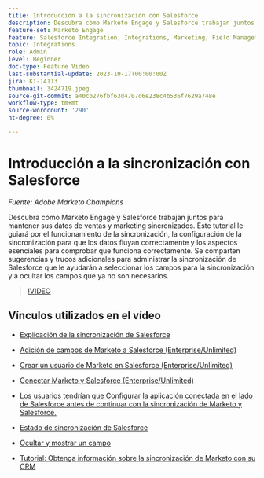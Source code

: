 ```yaml
---
title: Introducción a la sincronización con Salesforce
description: Descubra cómo Marketo Engage y Salesforce trabajan juntos para mantener sus datos de ventas y marketing sincronizados. Este tutorial le guiará por el funcionamiento de la sincronización, la configuración de la sincronización para que los datos fluyan correctamente y los aspectos esenciales para comprobar que funciona correctamente.
feature-set: Marketo Engage
feature: Salesforce Integration, Integrations, Marketing, Field Management, Administration
topic: Integrations
role: Admin
level: Beginner
doc-type: Feature Video
last-substantial-update: 2023-10-17T00:00:00Z
jira: KT-14113
thumbnail: 3424719.jpeg
source-git-commit: a40cb276fbf63d4707d6e238c4b536f7629a748e
workflow-type: tm+mt
source-wordcount: '290'
ht-degree: 0%

---
```



# Introducción a la sincronización con Salesforce

*Fuente: Adobe Marketo Champions*

Descubra cómo Marketo Engage y Salesforce trabajan juntos para mantener sus datos de ventas y marketing sincronizados. Este tutorial le guiará por el funcionamiento de la sincronización, la configuración de la sincronización para que los datos fluyan correctamente y los aspectos esenciales para comprobar que funciona correctamente. Se comparten sugerencias y trucos adicionales para administrar la sincronización de Salesforce que le ayudarán a seleccionar los campos para la sincronización y a ocultar los campos que ya no son necesarios.

>[!VIDEO](https://video.tv.adobe.com/v/3424719/?learn=on)

## Vínculos utilizados en el vídeo

* [Explicación de la sincronización de Salesforce](https://experienceleague.adobe.com/docs/marketo/using/product-docs/crm-sync/salesforce-sync/understanding-the-salesforce-sync.html)

* [Adición de campos de Marketo a Salesforce (Enterprise/Unlimited)](https://experienceleague.adobe.com/docs/marketo/using/product-docs/crm-sync/salesforce-sync/setup/enterprise-unlimited-edition/step-1-of-3-add-marketo-fields-to-salesforce-enterprise-unlimited.html)

* [Crear un usuario de Marketo en Salesforce (Enterprise/Unlimited)](https://experienceleague.adobe.com/docs/marketo/using/product-docs/crm-sync/salesforce-sync/setup/enterprise-unlimited-edition/step-2-of-3-create-a-salesforce-user-for-marketo-enterprise-unlimited.html)

* [Conectar Marketo y Salesforce (Enterprise/Unlimited)](https://experienceleague.adobe.com/docs/marketo/using/product-docs/crm-sync/salesforce-sync/setup/enterprise-unlimited-edition/step-3-of-3-connect-marketo-and-salesforce-enterprise-unlimited.html)

* [Los usuarios tendrían que Configurar la aplicación conectada en el lado de Salesforce antes de continuar con la sincronización de Marketo y Salesforce.](https://experienceleague.adobe.com/docs/marketo/using/product-docs/crm-sync/salesforce-sync/log-in-using-oauth-2-0.html)

* [Estado de sincronización de Salesforce](https://experienceleague.adobe.com/docs/marketo/using/product-docs/crm-sync/salesforce-sync/salesforce-sync-status.html)

* [Ocultar y mostrar un campo](https://experienceleague.adobe.com/docs/marketo/using/product-docs/administration/field-management/hide-and-unhide-a-field.html)

* [Tutorial: Obtenga información sobre la sincronización de Marketo con su CRM](https://experienceleague.adobe.com/docs/marketo-learn/tutorials/lead-and-data-management/crm-sync-learn.html)
